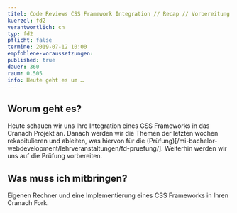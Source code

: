 ```yaml
---
titel: Code Reviews CSS Framework Integration // Recap // Vorbereitung Prüfung
kuerzel: fd2
verantwortlich: cn
typ: fd2
pflicht: false
termine: 2019-07-12 10:00
empfohlene-voraussetzungen: 
published: true
dauer: 360
raum: 0.505
info: Heute geht es um …
---
```


## Worum geht es?
Heute schauen wir uns Ihre Integration eines CSS Frameworks in das Cranach Projekt an. Danach werden wir die Themen der letzten wochen rekapitulieren und ableiten, was hiervon für die (Prüfung)[/mi-bachelor-webdevelopment/lehrveranstaltungen/fd-pruefung/]. Weiterhin werden wir uns auf die Prüfung vorbereiten.

## Was muss ich mitbringen?
Eigenen Rechner und eine Implementierung eines CSS Frameworks in Ihren Cranach Fork.

